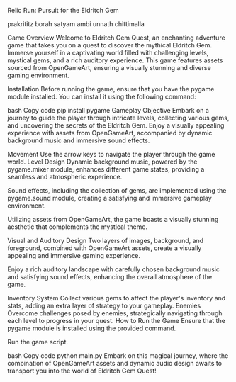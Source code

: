
Relic Run: Pursuit for the Eldritch Gem

prakrititz borah
satyam ambi
unnath chittimalla


Game Overview
Welcome to Eldritch Gem Quest, an enchanting adventure game that takes you on a quest to discover the mythical Eldritch Gem. Immerse yourself in a captivating world filled with challenging levels, mystical gems, and a rich auditory experience. This game features assets sourced from OpenGameArt, ensuring a visually stunning and diverse gaming environment.

Installation
Before running the game, ensure that you have the pygame module installed. You can install it using the following command:

bash
Copy code
pip install pygame
Gameplay
Objective
Embark on a journey to guide the player through intricate levels, collecting various gems, and uncovering the secrets of the Eldritch Gem. Enjoy a visually appealing experience with assets from OpenGameArt, accompanied by dynamic background music and immersive sound effects.

Movement
Use the arrow keys to navigate the player through the game world.
Level Design
Dynamic background music, powered by the pygame.mixer module, enhances different game states, providing a seamless and atmospheric experience.

Sound effects, including the collection of gems, are implemented using the pygame.sound module, creating a satisfying and immersive gameplay environment.

Utilizing assets from OpenGameArt, the game boasts a visually stunning aesthetic that complements the mystical theme.

Visual and Auditory Design
Two layers of images, background, and foreground, combined with OpenGameArt assets, create a visually appealing and immersive gaming experience.

Enjoy a rich auditory landscape with carefully chosen background music and satisfying sound effects, enhancing the overall atmosphere of the game.

Inventory System
Collect various gems to affect the player's inventory and stats, adding an extra layer of strategy to your gameplay.
Enemies
Overcome challenges posed by enemies, strategically navigating through each level to progress in your quest.
How to Run the Game
Ensure that the pygame module is installed using the provided command.

Run the game script.

bash
Copy code
python main.py
Embark on this magical journey, where the combination of OpenGameArt assets and dynamic audio design awaits to transport you into the world of Eldritch Gem Quest!
